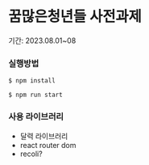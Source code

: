 # 꿈많은청년들 사전과제

기간: 2023.08.01~08

### 실행방법

```
$ npm install
```

```
$ npm run start
```

### 사용 라이브러리

- 달력 라이브러리
- react router dom
- recoli?
